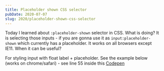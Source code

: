 ```yaml
---
title: Placeholder shown CSS selector
pubDate: 2020-07-07
slug: 2020/placeholder-shown-css-selector
---
```


Today I learned about `:placeholder-shown` selector in CSS. What is doing? It is selecting those inputs - if you are gonna use it as `input:placeholder-shown` which currently has a placeholder. It works on all browsers except IE11. When it can be useful?

For styling input with float label + placeholder. See the example below (works on chrome/safari) - see line 55 inside this [Codepen](https://codepen.io/team/css-tricks/pen/XVBLRM)
